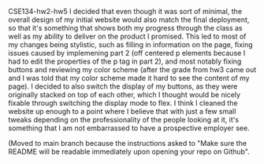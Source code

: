 CSE134-hw2-hw5
I decided that even though it was sort of minimal, the overall design of my initial website would also match the final deployment, so that it's something that shows both my progress through the class as well as my ability to deliver on the product I promised. This led to most of my changes being stylistic, such as filling in information on the page, fixing issues caused by implemening part 2 (off centered p elements because I had to edit the properties of the p tag in part 2), and most notably fixing buttons and reviewing my color scheme (after the grade from hw3 came out and I was told that my color scheme made it hard to see the content of my page). I decided to also switch the display of my buttons, as they were originally stacked on top of each other, which I thought would be nicely fixable through switching the display mode to flex. I think I cleaned the website up enough to a point where I believe that with just a few small tweaks depending on the professionality of the people looking at it, it's something that I am not embarrassed to have a prospective employer see.

(Moved to main branch because the instructions asked to "Make sure the README will be readable immediately upon opening your repo on Github". 
